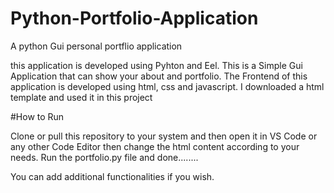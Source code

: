 # Python-Portfolio-Application
A python Gui personal portflio application

this application is developed using Pyhton and Eel. This is a Simple Gui Application that can show your about and portfolio.
The Frontend of this application is developed using html, css and javascript. I downloaded a html template and used it in this project

#How to Run 

Clone or pull this repository to your system and then open it in VS Code or any other Code Editor then change the html content according to your needs.
Run the portfolio.py file and done........

You can add additional functionalities if you wish.
